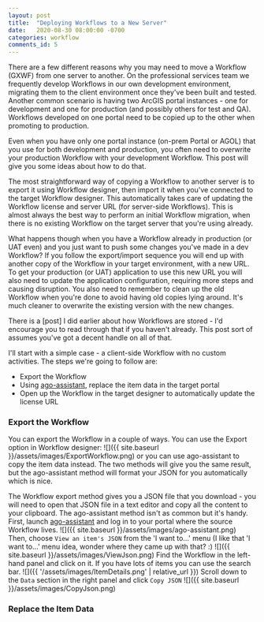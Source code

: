```yaml
---
layout: post
title:  "Deploying Workflows to a New Server"
date:   2020-08-30 08:00:00 -0700
categories: workflow
comments_id: 5
---
```

There are a few different reasons why you may need to move a Workflow (GXWF) from one server to another. On the professional services team we frequently develop Workflows in our own development environment, migrating them to the client environment once they've been built and tested. Another common scenario is having two ArcGIS portal instances - one for development and one for production (and possibly others for test and QA). Workflows developed on one portal need to be copied up to the other when promoting to production.

Even when you have only one portal instance (on-prem Portal or AGOL) that you use for both development and production, you often need to overwrite your production Workflow with your development Workflow. This post will give you some ideas about how to do that.

The most straightforward way of copying a Workflow to another server is to export it using Workflow designer, then import it when you've connected to the target Workflow designer. This automatically takes care of updating the Workflow license and server URL (for server-side Workflows). This is almost always the best way to perform an initial Workflow migration, when there is no existing Workflow on the target server that you're using already.

What happens though when you have a Workflow already in production (or UAT even) and you just want to push some changes you've made in a dev Workflow? If you follow the export/import sequence you will end up with another copy of the Workflow in your target environment, with a new URL. To get your production (or UAT) application to use this new URL you will also need to update the application configuration, requiring more steps and causing disruption. You also need to remember to clean up the old Workflow when you're done to avoid having old copies lying around. It's much cleaner to overwrite the existing version with the new changes.

There is a [post] I did earlier about how Workflows are stored - I'd encourage you to read through that if you haven't already. This post sort of assumes you've got a decent handle on all of that.

I'll start with a simple case - a client-side Workflow with no custom activities. The steps we're going to follow are:
- Export the Workflow
- Using [ago-assistant](https://ago-assistant.esri.com), replace the item data in the target portal
- Open up the Workflow in the target designer to automatically update the license URL

### Export the Workflow
You can export the Workflow in a couple of ways. You can use the Export option in Workflow designer:
![]({{ site.baseurl }}/assets/images/ExportWorkflow.png)
or you can use ago-assistant to copy the item data instead. The two methods will give you the same result, but the ago-assistant method will format your JSON for you automatically which is nice.

The Workflow export method gives you a JSON file that you download - you will need to open that JSON file in a text editor and copy all the content to your clipboard. The ago-assistant method isn't as common but it's handy. First, launch [ago-assistant](https://ago-assistant.esri.com) and log in to your portal where the source Workflow lives.
![]({{ site.baseurl }}/assets/images/ago-assistant.png)
Then, choose `View an item's JSON` from the 'I want to...' menu (I like that 'I want to...' menu idea, wonder where they came up with that? :)
![]({{ site.baseurl }}/assets/images/ViewJson.png)
Find the Workflow in the left-hand panel and click on it. If you have lots of items you can use the search bar.
![]({{ '/assets/images/ItemDetails.png' | relative_url }})
Scroll down to the `Data` section in the right panel and click `Copy JSON`
![]({{ site.baseurl }}/assets/images/CopyJson.png)

### Replace the Item Data
